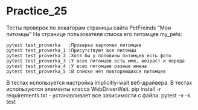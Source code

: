 # Practice_25


Тесты проверок по локаторам страницы сайта PetFreinds "Мои питомцы"
На странице пользователя списка его питомцев my_pets:

    pytest test_proverka   :Проверка карточек питомцев
    pytest test_proverka_1 :Присутствуют все питомцы
    pytest test_proverka_2 :Хотя бы у половины питомцев есть фото
    pytest test_proverka_3 :У всех питомцев есть имя, возраст и порода
    pytest test_proverka_4 :У всех питомцев разные имена
    pytest test_proverka_5 :В списке нет повторяющихся питомцев

В тестах используется настройка implicitly-wait веб-драйвера.
В тестах используются элементы класса WebDriverWait.
pip install -r requirements.txt - устанавливает все зависимости с файла.
pytest -v -k test